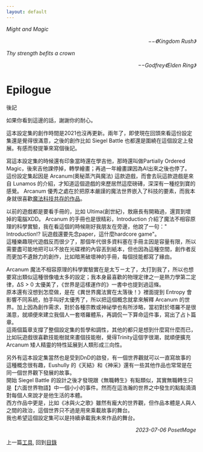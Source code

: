 ```yaml
---
layout: default
---
```


*Might and Magic*  
<p align="right"><i>−−《Kingdom Rush》</i></p>

*Thy strength befits a crown*  
<p align="right"><i>−−Godfrey《Elden Ring》</i></p>

# Epilogue
後記

如果你看到這邊的話，謝謝你的耐心。  

這本設定集的創作時間是2021也沒再更新。兩年了，即使現在回頭來看這份設定集還是覺得很滿意，之後的創作比如 Siegel Battle 也都還是圍繞在這個設定上發展。有感而發提筆來寫個後記。  

寫這本設定集的時候還有印象當時還在學吉他，那時還叫做Partially Ordered Magic，後來吉他課停掉，轉學繪畫；再過一年繪畫課因為AI出來之後也停了。  
這份設定集起因是 Arcanum(奧秘蒸汽與魔法) 這款遊戲，而會去玩這款遊戲是來自 Lunamos 的介紹，才知道這個遊戲的來歷居然這麼磅礡，深深有一種挖到寶的感覺。 Arcanum 優秀之處在於把原本嚴謹的魔法世界嵌入了科技的要素，而我本身就很喜歡[魔法科技共存的作品](/posts/2021-03-27-Settings)。

以前的遊戲都是要看手冊的，比如 Ultima(創世紀)，敖廠長有開箱過，還買到壞掉的電腦XDD。 Arcanum 的手冊也是很精彩，Introduction 介紹了魔法不相容原理的科學實驗，我在看這個的時候剛好我朋友在旁邊，他說了一句：" Introduction!? 玩遊戲還要先念paper，這什麼hardcore game"。  
這種樂趣現代遊戲反而很少了，那個年代很多資料塞在手冊主因是容量有限，所以需要盡可能地把可以不放在光碟裡的內容丟到紙本，但也因為這種空間，創作者反而更加不遺餘力的創作，比如暗黑破壞神的手冊，每個技能都寫了緣由。  

Arcanum 魔法不相容原理的科學實驗實在是太ㄎㄧㄤ了，太打到我了，所以也想要寫出類似這種很像嗑太多的設定；我本身最喜歡的物理定律之一是熱力學第二定律，ΔS > 0 太優美了，《世界是這樣運作的》一書中也提到過這條。  
原本還有沒想到怎麼做，是在《異世界魔法實在太落後！》裡面提到 Entropy 會影響不同系統，拍手叫好太優秀了，所以把這個概念就拿來解釋 Arcanum 的世界。加上因為創作需求，對於各種宗教或神祕學也有所涉略，當初對於塔羅不是很滿意，就順便來建立我個人一套塔羅體系，再調侃一下算命這件事，寫出了占卜篇章。  
這兩個篇章支撐了整個設定集的哲學和調性，其他的都只是想到什麼寫什麼而已，比如玩遊戲很喜歡技能樹就來畫個技能樹，覺得Trinity這個字很潮，就順便擴充 Arcanum 矮人精靈的特性延展到人類形成三向性。  

另外有這本設定集當然也是受到DnD的啟發，有一個世界觀就可以一直寫故事的這種概念很有趣，Eushully 的《天結》和《神采》還有一些其他作品也常常是在同一個世界觀下發展的故事。  
開始 Siegel Battle 的設計之後才發現跟《無職轉生》有點類似，其實無職轉生只是【六面世界物語】中一個小小的事件。然而在這浩瀚的世界之中發生的點點滴滴對每個人來說才是他生活的本體。  
西方作品中更是，比如《冰與火之歌》雖然有龐大的世界觀，但作品本體是人與人之間的政治，這個世界只不過是用來乘載故事的舞台。  
我也希望這個設定集可以是持續承載我未來作品的舞台。

<p align="right"><i>2023-07-06 PosetMage</i></p>



上一篇[工具](./Tools.md), 
回到[目錄](/SettingBook/#appendix)